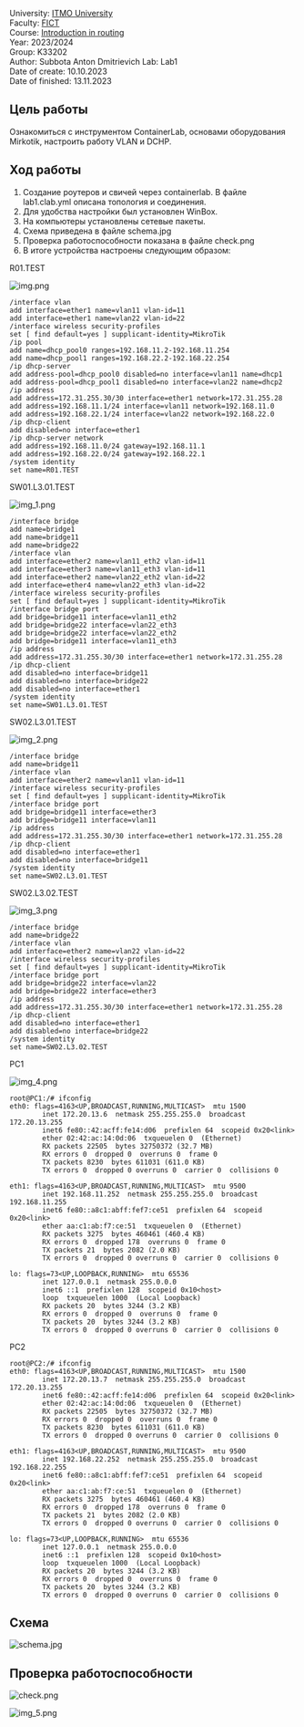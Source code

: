 University: [ITMO University](https://itmo.ru/ru/)  
Faculty: [FICT](https://fict.itmo.ru)  
Course: [Introduction in routing](https://github.com/itmo-ict-faculty/introduction-in-routing)  
Year: 2023/2024  
Group: K33202  
Author: Subbota Anton Dmitrievich 
Lab: Lab1  
Date of create: 10.10.2023  
Date of finished: 13.11.2023  

## Цель работы
Ознакомиться с инструментом ContainerLab, основами оборудования Mirkotik, настроить работу VLAN и DCHP.

## Ход работы

1. Создание роутеров и свичей через containerlab. В файле lab1.clab.yml описана топология и соединения.
2. Для удобства настройки был установлен WinBox.
3. На компьютеры установлены сетевые пакеты.
4. Cхема приведена в файле schema.jpg
5. Проверка работоспособности показана в файле check.png
6. В итоге устройства настроены следующим образом:

R01.TEST

![img.png](img.png)
```
/interface vlan
add interface=ether1 name=vlan11 vlan-id=11
add interface=ether1 name=vlan22 vlan-id=22
/interface wireless security-profiles
set [ find default=yes ] supplicant-identity=MikroTik
/ip pool
add name=dhcp_pool0 ranges=192.168.11.2-192.168.11.254
add name=dhcp_pool1 ranges=192.168.22.2-192.168.22.254
/ip dhcp-server
add address-pool=dhcp_pool0 disabled=no interface=vlan11 name=dhcp1
add address-pool=dhcp_pool1 disabled=no interface=vlan22 name=dhcp2
/ip address
add address=172.31.255.30/30 interface=ether1 network=172.31.255.28
add address=192.168.11.1/24 interface=vlan11 network=192.168.11.0
add address=192.168.22.1/24 interface=vlan22 network=192.168.22.0
/ip dhcp-client
add disabled=no interface=ether1
/ip dhcp-server network
add address=192.168.11.0/24 gateway=192.168.11.1
add address=192.168.22.0/24 gateway=192.168.22.1
/system identity
set name=R01.TEST
```
SW01.L3.01.TEST

![img_1.png](img_1.png)
```
/interface bridge
add name=bridge1
add name=bridge11
add name=bridge22
/interface vlan
add interface=ether2 name=vlan11_eth2 vlan-id=11
add interface=ether3 name=vlan11_eth3 vlan-id=11
add interface=ether2 name=vlan22_eth2 vlan-id=22
add interface=ether4 name=vlan22_eth3 vlan-id=22
/interface wireless security-profiles
set [ find default=yes ] supplicant-identity=MikroTik
/interface bridge port
add bridge=bridge11 interface=vlan11_eth2
add bridge=bridge22 interface=vlan22_eth3
add bridge=bridge22 interface=vlan22_eth2
add bridge=bridge11 interface=vlan11_eth3
/ip address
add address=172.31.255.30/30 interface=ether1 network=172.31.255.28
/ip dhcp-client
add disabled=no interface=bridge11
add disabled=no interface=bridge22
add disabled=no interface=ether1
/system identity
set name=SW01.L3.01.TEST
```
SW02.L3.01.TEST

![img_2.png](img_2.png)
```
/interface bridge
add name=bridge11
/interface vlan
add interface=ether2 name=vlan11 vlan-id=11
/interface wireless security-profiles
set [ find default=yes ] supplicant-identity=MikroTik
/interface bridge port
add bridge=bridge11 interface=ether3
add bridge=bridge11 interface=vlan11
/ip address
add address=172.31.255.30/30 interface=ether1 network=172.31.255.28
/ip dhcp-client
add disabled=no interface=ether1
add disabled=no interface=bridge11
/system identity
set name=SW02.L3.01.TEST
```
SW02.L3.02.TEST

![img_3.png](img_3.png)
```
/interface bridge
add name=bridge22
/interface vlan
add interface=ether2 name=vlan22 vlan-id=22
/interface wireless security-profiles
set [ find default=yes ] supplicant-identity=MikroTik
/interface bridge port
add bridge=bridge22 interface=vlan22
add bridge=bridge22 interface=ether3
/ip address
add address=172.31.255.30/30 interface=ether1 network=172.31.255.28
/ip dhcp-client
add disabled=no interface=ether1
add disabled=no interface=bridge22
/system identity
set name=SW02.L3.02.TEST

```

PC1

![img_4.png](img_4.png)
```
root@PC1:/# ifconfig
eth0: flags=4163<UP,BROADCAST,RUNNING,MULTICAST>  mtu 1500
        inet 172.20.13.6  netmask 255.255.255.0  broadcast 172.20.13.255
        inet6 fe80::42:acff:fe14:d06  prefixlen 64  scopeid 0x20<link>
        ether 02:42:ac:14:0d:06  txqueuelen 0  (Ethernet)
        RX packets 22505  bytes 32750372 (32.7 MB)
        RX errors 0  dropped 0  overruns 0  frame 0
        TX packets 8230  bytes 611031 (611.0 KB)
        TX errors 0  dropped 0 overruns 0  carrier 0  collisions 0

eth1: flags=4163<UP,BROADCAST,RUNNING,MULTICAST>  mtu 9500
        inet 192.168.11.252  netmask 255.255.255.0  broadcast 192.168.11.255
        inet6 fe80::a8c1:abff:fef7:ce51  prefixlen 64  scopeid 0x20<link>
        ether aa:c1:ab:f7:ce:51  txqueuelen 0  (Ethernet)
        RX packets 3275  bytes 460461 (460.4 KB)
        RX errors 0  dropped 178  overruns 0  frame 0
        TX packets 21  bytes 2082 (2.0 KB)
        TX errors 0  dropped 0 overruns 0  carrier 0  collisions 0

lo: flags=73<UP,LOOPBACK,RUNNING>  mtu 65536
        inet 127.0.0.1  netmask 255.0.0.0
        inet6 ::1  prefixlen 128  scopeid 0x10<host>
        loop  txqueuelen 1000  (Local Loopback)
        RX packets 20  bytes 3244 (3.2 KB)
        RX errors 0  dropped 0  overruns 0  frame 0
        TX packets 20  bytes 3244 (3.2 KB)
        TX errors 0  dropped 0 overruns 0  carrier 0  collisions 0

```
PC2
```
root@PC2:/# ifconfig
eth0: flags=4163<UP,BROADCAST,RUNNING,MULTICAST>  mtu 1500
        inet 172.20.13.7  netmask 255.255.255.0  broadcast 172.20.13.255
        inet6 fe80::42:acff:fe14:d06  prefixlen 64  scopeid 0x20<link>
        ether 02:42:ac:14:0d:06  txqueuelen 0  (Ethernet)
        RX packets 22505  bytes 32750372 (32.7 MB)
        RX errors 0  dropped 0  overruns 0  frame 0
        TX packets 8230  bytes 611031 (611.0 KB)
        TX errors 0  dropped 0 overruns 0  carrier 0  collisions 0

eth1: flags=4163<UP,BROADCAST,RUNNING,MULTICAST>  mtu 9500
        inet 192.168.22.252  netmask 255.255.255.0  broadcast 192.168.22.255
        inet6 fe80::a8c1:abff:fef7:ce51  prefixlen 64  scopeid 0x20<link>
        ether aa:c1:ab:f7:ce:51  txqueuelen 0  (Ethernet)
        RX packets 3275  bytes 460461 (460.4 KB)
        RX errors 0  dropped 178  overruns 0  frame 0
        TX packets 21  bytes 2082 (2.0 KB)
        TX errors 0  dropped 0 overruns 0  carrier 0  collisions 0

lo: flags=73<UP,LOOPBACK,RUNNING>  mtu 65536
        inet 127.0.0.1  netmask 255.0.0.0
        inet6 ::1  prefixlen 128  scopeid 0x10<host>
        loop  txqueuelen 1000  (Local Loopback)
        RX packets 20  bytes 3244 (3.2 KB)
        RX errors 0  dropped 0  overruns 0  frame 0
        TX packets 20  bytes 3244 (3.2 KB)
        TX errors 0  dropped 0 overruns 0  carrier 0  collisions 0

```
## Схема
![schema.jpg](schema.jpg)

## Проверка работоспособности
![check.png](check.png)

![img_5.png](img_5.png)



